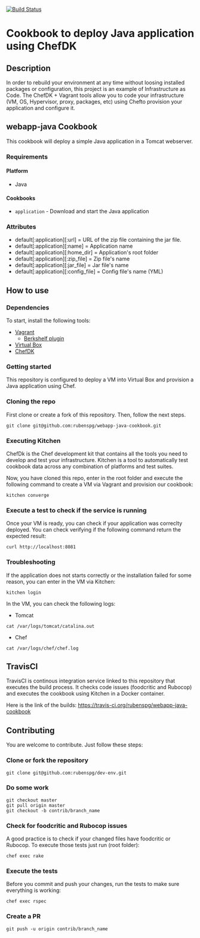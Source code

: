 [![Build Status](https://travis-ci.org/rubenspg/webapp-java-cookbook.svg?branch=master)](https://travis-ci.org/rubenspg/webapp-java-cookbook)

# Cookbook to deploy Java application using ChefDK

## Description

In order to rebuild your environment at any time without loosing installed packages or configuration, this project is an example
of Infrastructure as Code.
The ChefDK + Vagrant tools allow you to code your infrastructure (VM, OS, Hypervisor, proxy, packages, etc) using Chefto provision your application and configure it.

## webapp-java Cookbook

This cookbook will deploy a simple Java application in a Tomcat webserver.

### Requirements

#### Platform

- Java

#### Cookbooks

- `application` - Download and start the Java application

### Attributes

* default[:application][:url]         = URL of the zip file containing the jar file.
* default[:application][:name]        = Application name
* default[:application][:home_dir]    = Application's root folder
* default[:application][:zip_file]    = Zip file's name
* default[:application][:jar_file]    = Jar file's name
* default[:application][:config_file] = Config file's name (YML)

## How to use

### Dependencies

To start, install the following tools:

* [Vagrant](https://www.vagrantup.com/)
  * [Berkshelf plugin]()
* [Virtual Box](https://www.virtualbox.org/)
* [ChefDK](https://downloads.chef.io/chefdk)

### Getting started

This repository is configured to deploy a VM into Virtual Box and provision a Java application using Chef.

### Cloning the repo

First clone or create a fork of this repository. Then, follow the next steps.

```
git clone git@github.com:rubenspg/webapp-java-cookbook.git
```

### Executing Kitchen

ChefDk is the Chef development kit that contains all the tools you need to develop and test your infrastructure.
Kitchen is a tool to automatically test cookbook data across any combination of platforms and test suites.

Now, you have cloned this repo, enter in the root folder and execute the following command to create a VM via Vagrant
and provision our cookbook:
```
kitchen converge
```

### Execute a test to check if the service is running

Once your VM is ready, you can check if your application was correclty deployed. You can check verifying if the following command return the expected result:

```
curl http://localhost:8081
```

### Troubleshooting

If the application does not starts correctly or the installation failed for some reason, you can enter in the VM via Kitchen:

```
kitchen login
```

In the VM, you can check the following logs:

* Tomcat
```
cat /var/logs/tomcat/catalina.out
```

* Chef
```
cat /var/logs/chef/chef.log
```

## TravisCI

TravisCI is continous integration service linked to this repository that executes the build process.
It checks code issues (foodcritic and Rubocop) and executes the cookbook using Kitchen in a Docker container.

Here is the link of the builds: https://travis-ci.org/rubenspg/webapp-java-cookbook

## Contributing

You are welcome to contribute. Just follow these steps:

### Clone or fork the repository

```
git clone git@github.com:rubenspg/dev-env.git
```

### Do some work

```
git checkout master
git pull origin master
git checkout -b contrib/branch_name
```

### Check for foodcritic and Rubocop issues

A good practice is to check if your changed files have foodcritic or Rubocop. To execute those tests just run (root folder):
```
chef exec rake
```

### Execute the tests

Before you commit and push your changes, run the tests to make sure everything is working:
```
chef exec rspec
```

### Create a PR
```
git push -u origin contrib/branch_name
```
